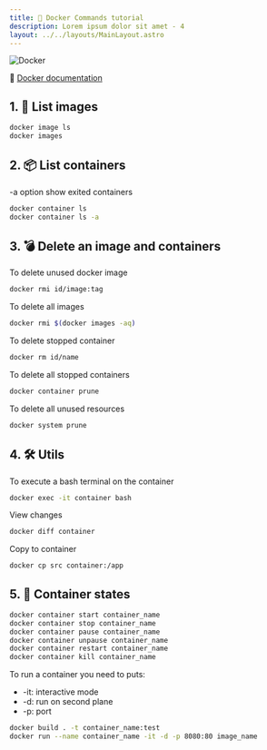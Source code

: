 ```yaml
---
title: 🐳 Docker Commands tutorial
description: Lorem ipsum dolor sit amet - 4
layout: ../../layouts/MainLayout.astro
---
```


![Docker](https://img.shields.io/badge/docker-%230db7ed.svg?style=for-the-badge&logo=docker&logoColor=white)

🐳 [Docker documentation](https://docs.docker.com/engine/install/debian/)
## 1. 📸 List images

```zsh
docker image ls
docker images
```

## 2. 📦 List containers
-a option show exited containers

```zsh
docker container ls
docker container ls -a
```
## 3. 💣 Delete an image and containers

To delete unused docker image
```zsh
docker rmi id/image:tag
```

To delete all images
```zsh
docker rmi $(docker images -aq)
```

To delete stopped container
```zsh
docker rm id/name
```

To delete all stopped containers
```zsh
docker container prune
```

To delete all unused resources
```zsh
docker system prune
```

## 4. 🛠 Utils

To execute a bash terminal on the container
```zsh
docker exec -it container bash
```

View changes
```zsh
docker diff container
```

Copy to container
```zsh
docker cp src container:/app
```

## 5. 🚗 Container states
```zsh
docker container start container_name
docker container stop container_name
docker container pause container_name
docker container unpause container_name
docker container restart container_name
docker container kill container_name
```
To run a container you need to puts:
* -it: interactive mode
* -d: run on second plane
* -p: port
```zsh
docker build . -t container_name:test
docker run --name container_name -it -d -p 8080:80 image_name
```
